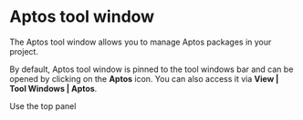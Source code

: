 # Aptos tool window

The Aptos tool window allows you to manage Aptos packages in your project.

By default, Aptos tool window is pinned to the tool windows bar and can be opened by clicking on the **Aptos** icon. 
You can also access it via **View | Tool Windows | Aptos**.

Use the top panel 